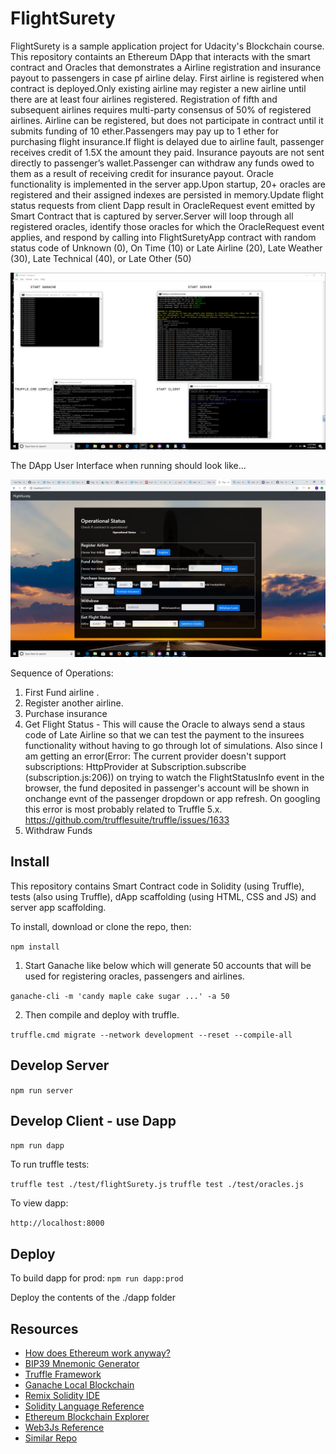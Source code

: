# FlightSurety

FlightSurety is a sample application project for Udacity's Blockchain course.
This repository containts an Ethereum DApp that interacts with the smart contract and Oracles that demonstrates a Airline registration and insurance payout to passengers in case pf airline delay. First airline is registered when contract is deployed.Only existing airline may register a new airline until there are at least four airlines registered. Registration of fifth and subsequent airlines requires multi-party consensus of 50% of registered airlines. Airline can be registered, but does not participate in contract until it submits funding of 10 ether.Passengers may pay up to 1 ether for purchasing flight insurance.If flight is delayed due to airline fault, passenger receives credit of 1.5X the amount they paid. Insurance payouts are not sent directly to passenger’s wallet.Passenger can withdraw any funds owed to them as a result of receiving credit for insurance payout.
Oracle functionality is implemented in the server app.Upon startup, 20+ oracles are registered and their assigned indexes are persisted in memory.Update flight status requests from client Dapp result in OracleRequest event emitted by Smart Contract that is captured by server.Server will loop through all registered oracles, identify those oracles for which the OracleRequest event applies, and respond by calling into FlightSuretyApp contract with random status code of Unknown (0), On Time (10) or Late Airline (20), Late Weather (30), Late Technical (40), or Late Other (50)


![truffle test](images/COMMANDS.png)

The DApp User Interface when running should look like...

![truffle test](images/FlightSurety.png)

Sequence of Operations:
1. First Fund airline . 
2. Register another airline.
3. Purchase insurance
4. Get Flight Status - This will cause the Oracle to always send a staus code of Late Airline so that we can test the payment to the insurees functionality without having to go through lot of simulations.
    Also since I am getting an error(Error: The current provider doesn't support subscriptions: HttpProvider
    at Subscription.subscribe (subscription.js:206)) on trying to watch the FlightStatusInfo event in the browser, the fund deposited in passenger's account will be shown in onchange evnt of the passenger dropdown or app refresh. On googling this error is most probably related to Truffle 5.x. https://github.com/trufflesuite/truffle/issues/1633
5. Withdraw Funds


## Install

This repository contains Smart Contract code in Solidity (using Truffle), tests (also using Truffle), dApp scaffolding (using HTML, CSS and JS) and server app scaffolding.

To install, download or clone the repo, then:

`npm install`

1. Start Ganache like below which will generate 50 accounts that will be used for registering oracles, passengers and airlines.

`ganache-cli -m 'candy maple cake sugar ...' -a 50`

2. Then compile and deploy with truffle.

`truffle.cmd migrate --network development --reset --compile-all`

## Develop Server

`npm run server`


## Develop Client - use Dapp
`npm run dapp`

To run truffle tests:


`truffle test ./test/flightSurety.js`
`truffle test ./test/oracles.js`

To view dapp:

`http://localhost:8000`


## Deploy

To build dapp for prod:
`npm run dapp:prod`

Deploy the contents of the ./dapp folder


## Resources

* [How does Ethereum work anyway?](https://medium.com/@preethikasireddy/how-does-ethereum-work-anyway-22d1df506369)
* [BIP39 Mnemonic Generator](https://iancoleman.io/bip39/)
* [Truffle Framework](http://truffleframework.com/)
* [Ganache Local Blockchain](http://truffleframework.com/ganache/)
* [Remix Solidity IDE](https://remix.ethereum.org/)
* [Solidity Language Reference](http://solidity.readthedocs.io/en/v0.4.24/)
* [Ethereum Blockchain Explorer](https://etherscan.io/)
* [Web3Js Reference](https://github.com/ethereum/wiki/wiki/JavaScript-API)
* [Similar Repo](https://github.com/sumchat/flightSurety-master)